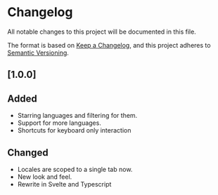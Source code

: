 # Changelog

All notable changes to this project will be documented in this file.

The format is based on [Keep a Changelog](https://keepachangelog.com/en/1.0.0/),
and this project adheres to [Semantic Versioning](https://semver.org/spec/v2.0.0.html).

## [1.0.0]

## Added

- Starring languages and filtering for them.
- Support for more languages.
- Shortcuts for keyboard only interaction

## Changed

- Locales are scoped to a single tab now.
- New look and feel.
- Rewrite in Svelte and Typescript
